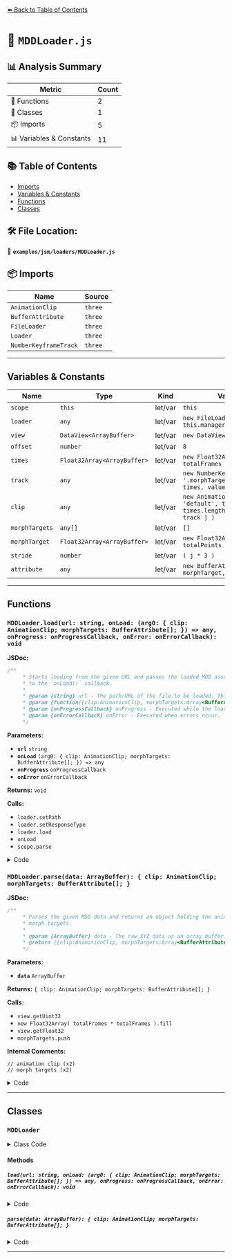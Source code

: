[⬅️ Back to Table of Contents](../../../index.md)

# 📄 `MDDLoader.js`

## 📊 Analysis Summary

| Metric | Count |
|--------|-------|
| 🔧 Functions | 2 |
| 🧱 Classes | 1 |
| 📦 Imports | 5 |
| 📊 Variables & Constants | 11 |

## 📚 Table of Contents

- [Imports](#imports)
- [Variables & Constants](#variables-constants)
- [Functions](#functions)
- [Classes](#classes)

## 🛠️ File Location:
📂 **`examples/jsm/loaders/MDDLoader.js`**

## 📦 Imports

| Name | Source |
|------|--------|
| `AnimationClip` | `three` |
| `BufferAttribute` | `three` |
| `FileLoader` | `three` |
| `Loader` | `three` |
| `NumberKeyframeTrack` | `three` |


---

## Variables & Constants

| Name | Type | Kind | Value | Exported |
|------|------|------|-------|----------|
| `scope` | `this` | let/var | `this` | ✗ |
| `loader` | `any` | let/var | `new FileLoader( this.manager )` | ✗ |
| `view` | `DataView<ArrayBuffer>` | let/var | `new DataView( data )` | ✗ |
| `offset` | `number` | let/var | `8` | ✗ |
| `times` | `Float32Array<ArrayBuffer>` | let/var | `new Float32Array( totalFrames )` | ✗ |
| `track` | `any` | let/var | `new NumberKeyframeTrack( '.morphTargetInfluences', times, values )` | ✗ |
| `clip` | `any` | let/var | `new AnimationClip( 'default', times[ times.length - 1 ], [ track ] )` | ✗ |
| `morphTargets` | `any[]` | let/var | `[]` | ✗ |
| `morphTarget` | `Float32Array<ArrayBuffer>` | let/var | `new Float32Array( totalPoints * 3 )` | ✗ |
| `stride` | `number` | let/var | `( j * 3 )` | ✗ |
| `attribute` | `any` | let/var | `new BufferAttribute( morphTarget, 3 )` | ✗ |


---

## Functions

### `MDDLoader.load(url: string, onLoad: (arg0: { clip: AnimationClip; morphTargets: BufferAttribute[]; }) => any, onProgress: onProgressCallback, onError: onErrorCallback): void`

**JSDoc:**
```typescript
/**
	 * Starts loading from the given URL and passes the loaded MDD asset
	 * to the `onLoad()` callback.
	 *
	 * @param {string} url - The path/URL of the file to be loaded. This can also be a data URI.
	 * @param {function({clip:AnimationClip, morphTargets:Array<BufferAttribute>})} onLoad - Executed when the loading process has been finished.
	 * @param {onProgressCallback} onProgress - Executed while the loading is in progress.
	 * @param {onErrorCallback} onError - Executed when errors occur.
	 */
```

**Parameters:**

- **`url`** `string`
- **`onLoad`** `(arg0: { clip: AnimationClip; morphTargets: BufferAttribute[]; }) => any`
- **`onProgress`** `onProgressCallback`
- **`onError`** `onErrorCallback`

**Returns:** `void`

**Calls:**

- `loader.setPath`
- `loader.setResponseType`
- `loader.load`
- `onLoad`
- `scope.parse`

<details><summary>Code</summary>

```typescript
load( url, onLoad, onProgress, onError ) {

		const scope = this;

		const loader = new FileLoader( this.manager );
		loader.setPath( this.path );
		loader.setResponseType( 'arraybuffer' );
		loader.load( url, function ( data ) {

			onLoad( scope.parse( data ) );

		}, onProgress, onError );

	}
```
</details>

### `MDDLoader.parse(data: ArrayBuffer): { clip: AnimationClip; morphTargets: BufferAttribute[]; }`

**JSDoc:**
```typescript
/**
	 * Parses the given MDD data and returns an object holding the animation clip and the respective
	 * morph targets.
	 *
	 * @param {ArrayBuffer} data - The raw XYZ data as an array buffer.
	 * @return {{clip:AnimationClip, morphTargets:Array<BufferAttribute>}} The result object.
	 */
```

**Parameters:**

- **`data`** `ArrayBuffer`

**Returns:** `{ clip: AnimationClip; morphTargets: BufferAttribute[]; }`

**Calls:**

- `view.getUint32`
- `new Float32Array( totalFrames * totalFrames ).fill`
- `view.getFloat32`
- `morphTargets.push`

**Internal Comments:**
```
// animation clip (x2)
// morph targets (x2)
```

<details><summary>Code</summary>

```typescript
parse( data ) {

		const view = new DataView( data );

		const totalFrames = view.getUint32( 0 );
		const totalPoints = view.getUint32( 4 );

		let offset = 8;

		// animation clip

		const times = new Float32Array( totalFrames );
		const values = new Float32Array( totalFrames * totalFrames ).fill( 0 );

		for ( let i = 0; i < totalFrames; i ++ ) {

			times[ i ] = view.getFloat32( offset ); offset += 4;
			values[ ( totalFrames * i ) + i ] = 1;

		}

		const track = new NumberKeyframeTrack( '.morphTargetInfluences', times, values );
		const clip = new AnimationClip( 'default', times[ times.length - 1 ], [ track ] );

		// morph targets

		const morphTargets = [];

		for ( let i = 0; i < totalFrames; i ++ ) {

			const morphTarget = new Float32Array( totalPoints * 3 );

			for ( let j = 0; j < totalPoints; j ++ ) {

				const stride = ( j * 3 );

				morphTarget[ stride + 0 ] = view.getFloat32( offset ); offset += 4; // x
				morphTarget[ stride + 1 ] = view.getFloat32( offset ); offset += 4; // y
				morphTarget[ stride + 2 ] = view.getFloat32( offset ); offset += 4; // z

			}

			const attribute = new BufferAttribute( morphTarget, 3 );
			attribute.name = 'morph_' + i;

			morphTargets.push( attribute );

		}

		return {
			morphTargets: morphTargets,
			clip: clip
		};

	}
```
</details>


---

## Classes

### `MDDLoader`

<details><summary>Class Code</summary>

```ts
class MDDLoader extends Loader {

	/**
	 * Constructs a new MDD loader.
	 *
	 * @param {LoadingManager} [manager] - The loading manager.
	 */
	constructor( manager ) {

		super( manager );

	}

	/**
	 * Starts loading from the given URL and passes the loaded MDD asset
	 * to the `onLoad()` callback.
	 *
	 * @param {string} url - The path/URL of the file to be loaded. This can also be a data URI.
	 * @param {function({clip:AnimationClip, morphTargets:Array<BufferAttribute>})} onLoad - Executed when the loading process has been finished.
	 * @param {onProgressCallback} onProgress - Executed while the loading is in progress.
	 * @param {onErrorCallback} onError - Executed when errors occur.
	 */
	load( url, onLoad, onProgress, onError ) {

		const scope = this;

		const loader = new FileLoader( this.manager );
		loader.setPath( this.path );
		loader.setResponseType( 'arraybuffer' );
		loader.load( url, function ( data ) {

			onLoad( scope.parse( data ) );

		}, onProgress, onError );

	}

	/**
	 * Parses the given MDD data and returns an object holding the animation clip and the respective
	 * morph targets.
	 *
	 * @param {ArrayBuffer} data - The raw XYZ data as an array buffer.
	 * @return {{clip:AnimationClip, morphTargets:Array<BufferAttribute>}} The result object.
	 */
	parse( data ) {

		const view = new DataView( data );

		const totalFrames = view.getUint32( 0 );
		const totalPoints = view.getUint32( 4 );

		let offset = 8;

		// animation clip

		const times = new Float32Array( totalFrames );
		const values = new Float32Array( totalFrames * totalFrames ).fill( 0 );

		for ( let i = 0; i < totalFrames; i ++ ) {

			times[ i ] = view.getFloat32( offset ); offset += 4;
			values[ ( totalFrames * i ) + i ] = 1;

		}

		const track = new NumberKeyframeTrack( '.morphTargetInfluences', times, values );
		const clip = new AnimationClip( 'default', times[ times.length - 1 ], [ track ] );

		// morph targets

		const morphTargets = [];

		for ( let i = 0; i < totalFrames; i ++ ) {

			const morphTarget = new Float32Array( totalPoints * 3 );

			for ( let j = 0; j < totalPoints; j ++ ) {

				const stride = ( j * 3 );

				morphTarget[ stride + 0 ] = view.getFloat32( offset ); offset += 4; // x
				morphTarget[ stride + 1 ] = view.getFloat32( offset ); offset += 4; // y
				morphTarget[ stride + 2 ] = view.getFloat32( offset ); offset += 4; // z

			}

			const attribute = new BufferAttribute( morphTarget, 3 );
			attribute.name = 'morph_' + i;

			morphTargets.push( attribute );

		}

		return {
			morphTargets: morphTargets,
			clip: clip
		};

	}

}
```
</details>

#### Methods

##### `load(url: string, onLoad: (arg0: { clip: AnimationClip; morphTargets: BufferAttribute[]; }) => any, onProgress: onProgressCallback, onError: onErrorCallback): void`

<details><summary>Code</summary>

```ts
load( url, onLoad, onProgress, onError ) {

		const scope = this;

		const loader = new FileLoader( this.manager );
		loader.setPath( this.path );
		loader.setResponseType( 'arraybuffer' );
		loader.load( url, function ( data ) {

			onLoad( scope.parse( data ) );

		}, onProgress, onError );

	}
```
</details>

##### `parse(data: ArrayBuffer): { clip: AnimationClip; morphTargets: BufferAttribute[]; }`

<details><summary>Code</summary>

```ts
parse( data ) {

		const view = new DataView( data );

		const totalFrames = view.getUint32( 0 );
		const totalPoints = view.getUint32( 4 );

		let offset = 8;

		// animation clip

		const times = new Float32Array( totalFrames );
		const values = new Float32Array( totalFrames * totalFrames ).fill( 0 );

		for ( let i = 0; i < totalFrames; i ++ ) {

			times[ i ] = view.getFloat32( offset ); offset += 4;
			values[ ( totalFrames * i ) + i ] = 1;

		}

		const track = new NumberKeyframeTrack( '.morphTargetInfluences', times, values );
		const clip = new AnimationClip( 'default', times[ times.length - 1 ], [ track ] );

		// morph targets

		const morphTargets = [];

		for ( let i = 0; i < totalFrames; i ++ ) {

			const morphTarget = new Float32Array( totalPoints * 3 );

			for ( let j = 0; j < totalPoints; j ++ ) {

				const stride = ( j * 3 );

				morphTarget[ stride + 0 ] = view.getFloat32( offset ); offset += 4; // x
				morphTarget[ stride + 1 ] = view.getFloat32( offset ); offset += 4; // y
				morphTarget[ stride + 2 ] = view.getFloat32( offset ); offset += 4; // z

			}

			const attribute = new BufferAttribute( morphTarget, 3 );
			attribute.name = 'morph_' + i;

			morphTargets.push( attribute );

		}

		return {
			morphTargets: morphTargets,
			clip: clip
		};

	}
```
</details>


---